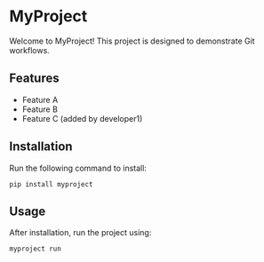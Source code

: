 # MyProject

Welcome to MyProject! This project is designed to demonstrate Git workflows.

## Features
- Feature A
- Feature B
- Feature C (added by developer1)

## Installation
Run the following command to install:
```
pip install myproject
```

## Usage
After installation, run the project using:
```
myproject run
```

